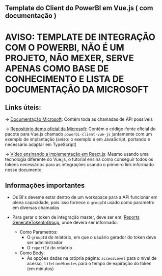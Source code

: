 ## Template do Client do PowerBI em Vue.js ( com documentação )
# AVISO: TEMPLATE DE INTEGRAÇÃO COM O POWERBI, NÃO É UM PROJETO, NÃO MEXER, SERVE APENAS COMO BASE DE CONHECIMENTO E LISTA DE DOCUMENTAÇÃO DA MICROSOFT

## Links úteis:
-> [Documentação Microsoft](https://learn.microsoft.com/en-us/rest/api/power-bi/): Contém toda as chamadas de API possíveis

-> [Repositório demo oficial da Microsoft](https://github.com/microsoft/powerbi-client-vue-js): Contém o código-fonte oficial do pacote para Vue.js chamado ```powerbi-client-vue-js``` juntamente com um exemplo de implantação (aviso: o exemplo é em JavaScript, portando é necessário adaptar em TypeScript)

-> [Vídeo ensinando a implementação em React.js](https://youtu.be/A5KFY5Jh1Uc): Mesmo usando uma tecnologia diferente do Vue.js, o tutorial ensina como conseguir todos os tokens necessários para as integrações usando o primeiro link informado nesse documento

## Informações importantes
- Os BI's deveme estar dentro de um workspace para a API funcionar em plena capacidade, pois isso fornece o `groupId` usado como parametro em diversas chamadas

- Para gerar o token de integração master, deve ser em: [Reports GenerateTokenInGroup](https://learn.microsoft.com/en-us/rest/api/power-bi/embed-token/reports-generate-token-in-group), onde deverá ser informado:
  - Como Parametros:
    - O `groupId` do relatório, em que o usuário gerador do token deve ser administrador
    - O `reportId` do relaório
  - Como Body:
    - As opções dadas na própria página: `accessLevel` para o nível de acesso, `lifetimeMinutes` para o tempo de expiração do token (em minutos)